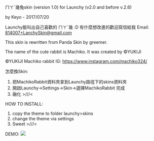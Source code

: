 ㄇㄚˊ幾兔skin (version 1.0) for Launchy (v2.0 and before v.2.6)

by Keyo - 2017/07/20

Launchy能叫出自己喜歡的 ㄇㄚˊ幾 :D
有什麼想改進的歡迎寫信給我
Email: 814007+LanchySkin@gmail.com

This skin is rewritten from Panda Skin  by greemer.

The name of the cute rabbit is Machiko.
It was created by ©YUKIJI

©YUKIJI Machiko rabbit
IG: https://www.instagram.com/machiko324/

怎麼換Skin: 
1. 把MachikoRabbit資料夾拿到Launchy路徑下的skins資料夾 
2. 開啟Launchy->Settings->Skin->選擇MachikoRabbit 完成 
3. 融化 >///< 

HOW TO INSTALL:
1. copy the theme to folder launchy>skins
2. change the theme via settings
3. Sweet >///<

DEMO:
![](https://i.imgur.com/JhP3D5v.png)
